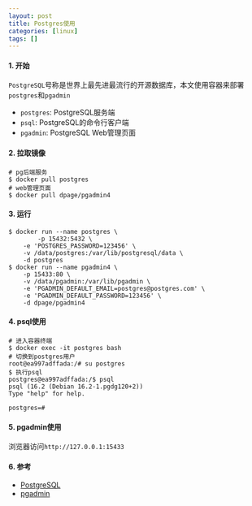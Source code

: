 ```yaml
---
layout: post
title: Postgres使用
categories: [linux]
tags: []
---
```


> 

#### 1. 开始
`PostgreSQL`号称是世界上最先进最流行的开源数据库，本文使用容器来部署`postgres`和`pgadmin`

* `postgres`: PostgreSQL服务端
* `psql`: PostgreSQL的命令行客户端
* `pgadmin`: PostgreSQL Web管理页面


#### 2. 拉取镜像

```
# pg后端服务
$ docker pull postgres
# web管理页面
$ docker pull dpage/pgadmin4
```

#### 3. 运行

```
$ docker run --name postgres \
       	-p 15432:5432 \
	-e 'POSTGRES_PASSWORD=123456' \
	-v /data/postgres:/var/lib/postgresql/data \
	-d postgres
$ docker run --name pgadmin4 \
    -p 15433:80 \
    -v /data/pgadmin:/var/lib/pgadmin \
    -e 'PGADMIN_DEFAULT_EMAIL=postgres@postgres.com' \
    -e 'PGADMIN_DEFAULT_PASSWORD=123456' \
    -d dpage/pgadmin4

```

#### 4. psql使用
```
# 进入容器终端
$ docker exec -it postgres bash
# 切换到postgres用户
root@ea997adffada:/# su postgres
$ 执行psql
postgres@ea997adffada:/$ psql
psql (16.2 (Debian 16.2-1.pgdg120+2))
Type "help" for help.

postgres=#
```
#### 5. pgadmin使用

浏览器访问`http://127.0.0.1:15433`

#### 6. 参考

* [PostgreSQL](https://www.postgresql.org/download/)
* [pgadmin](https://www.pgadmin.org/docs/pgadmin4/latest/container_deployment.html)